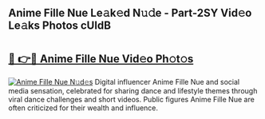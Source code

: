 ## Anime Fille Nue Le𝚊k𝚎d N𝚞𝚍e - Part-2SY Vid𝚎o Le𝚊ks Photos cUldB

# <h2><a href="http://fb2qxp6.evod.top/?m=Anime+Fille+Nue">🔗 👉🔴 Anime Fille Nue Vid𝚎o Ph𝚘t𝚘s</a></h2>

[![Anime Fille Nue N𝚞d𝚎s](https://i.imgur.com/8V9OHl7.gif)](http://fb2qxp6.evod.top/?m=Anime+Fille+Nue)
Digital influencer Anime Fille Nue and social media sensation, celebrated for sharing dance and lifestyle themes through viral dance challenges and short videos. Public figures Anime Fille Nue are often criticized for their wealth and influence. 
